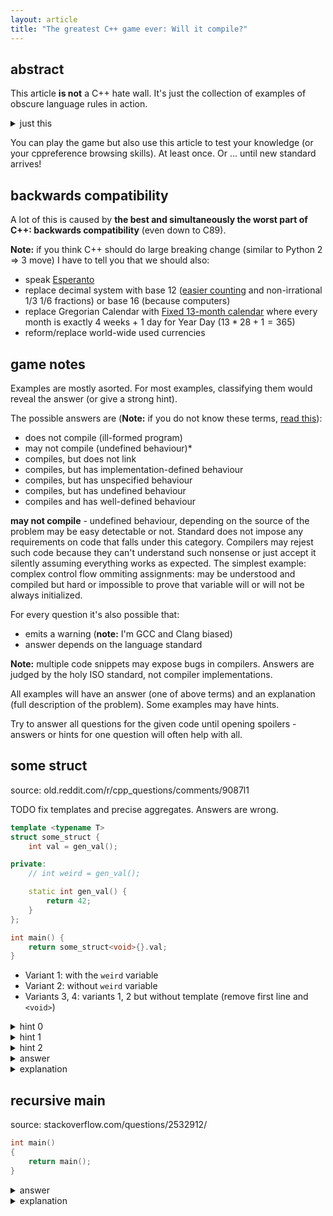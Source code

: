 ```yaml
---
layout: article
title: "The greatest C++ game ever: Will it compile?"
---
```


## abstract

This article **is not** a C++ hate wall. It's just the collection of examples of obscure language rules in action.

<details>
<summary>just this</summary>
<p markdown="block">

![I know C++](https://pbs.twimg.com/media/C0shWwKXcAAXVvA.jpg:large)
</p>
</details>

You can play the game but also use this article to test your knowledge (or your cppreference browsing skills). At least once. Or ... until new standard arrives!

## backwards compatibility

A lot of this is caused by **the best and simultaneously the worst part of C++: backwards compatibility** (even down to C89).

**Note:** if you think C++ should do large breaking change (similar to Python 2 => 3 move) I have to tell you that we should also:

- speak [Esperanto](https://en.wikipedia.org/wiki/Esperanto)
- replace decimal system with base 12 ([easier counting](https://www.youtube.com/watch?v=U6xJfP7-HCc) and non-irrational 1/3 1/6 fractions) or base 16 (because computers)
- replace Gregorian Calendar with [Fixed 13-month calendar](https://en.wikipedia.org/wiki/International_Fixed_Calendar) where every month is exactly 4 weeks + 1 day for Year Day ($13 * 28 + 1 = 365$)
- reform/replace world-wide used currencies

## game notes

Examples are mostly asorted. For most examples, classifying them would reveal the answer (or give a strong hint).

The possible answers are (**Note:** if you do not know these terms, [read this](https://en.cppreference.com/w/cpp/language/ub)):

- does not compile (ill-formed program)
- may not compile (undefined behaviour)*
- compiles, but does not link
- compiles, but has implementation-defined behaviour
- compiles, but has unspecified behaviour
- compiles, but has undefined behaviour
- compiles and has well-defined behaviour

**may not compile** - undefined behaviour, depending on the source of the problem may be easy detectable or not. Standard does not impose any requirements on code that falls under this category. Compilers may rejest such code because they can't understand such nonsense or just accept it silently assuming everything works as expected. The simplest example: complex control flow ommiting assignments: may be understood and compiled but hard or impossible to prove that variable will or will not be always initialized.

For every question it's also possible that:

- emits a warning (**note:** I'm GCC and Clang biased)
- answer depends on the language standard

**Note:** multiple code snippets may expose bugs in compilers. Answers are judged by the holy ISO standard, not compiler implementations.

All examples will have an answer (one of above terms) and an explanation (full description of the problem). Some examples may have hints.

Try to answer all questions for the given code until opening spoilers - answers or hints for one question will often help with all.

## some struct

source: old.reddit.com/r/cpp_questions/comments/9087l1

TODO fix templates and precise aggregates. Answers are wrong.

```c++
template <typename T>
struct some_struct {
    int val = gen_val();

private:
    // int weird = gen_val();

    static int gen_val() {
        return 42;
    }
};

int main() {
    return some_struct<void>{}.val;
}
```

- Variant 1: with the `weird` variable
- Variant 2: without `weird` variable
- Variants 3, 4: variants 1, 2 but without template (remove first line and `<void>`)

<details>
    <summary>hint 0</summary>
    <p>Nothing related to templates. Answer for V3 is the same as for V1. Answer for V2 is the same as for V4.</p>
</details>

<details>
    <summary>hint 1</summary>
    <p>`{}`</p>
</details>

<details>
    <summary>hint 2</summary>
    <p>TODO good unicorn image (mb some deviant art?)</p>
</details>

<details>
<summary>answer</summary>
<p markdown="block">

- V1, V3: compiles, well-defined behavior
- V2, V4: does not compile (ill-formed program)
</p>
</details>

<details>
<summary>explanation</summary>
<p markdown="block">
    
Perfect example of **Unicorn Initialization** (formerly known as Uniform Initialization).

`some_struct<void>{}` involves [**aggregate initialization**](https://en.cppreference.com/w/cpp/language/aggregate_initialization) if type has (incomplete list):

- **no private or protected non-static data members**
- no user-declared constructors (until C++11)
- no user-provided constructors (explicitly defaulted or deleted constructors are allowed) (since C++11) (until C++17)
- no user-provided, inherited, or explicit constructors (explicitly defaulted or deleted constructors are allowed (since C++17)
 (until C++20)
- no user-declared or inherited constructors (since C++20)

Otherwise it's [list initialization](https://en.cppreference.com/w/cpp/language/list_initialization) which ends up calling default constructor (because the type is not an aggregate).

V1, V3 use list initialization (default constructor).

V2, V4 use aggregate initialization which wants to use private member function.

`some_struct<void>()` works in all variants. 
</p>
</details>

## recursive main

source: stackoverflow.com/questions/2532912/

```c++
int main()
{
    return main();
}
```

<details>
    <summary>answer</summary>
    <p>may not compile (undefined behaviour)</p>
</details>

<details>
    <summary>explanation</summary>
    <p>Main function has multiple restrictions. Address of main function can not be taken, the function can not be overloaded and called directly. In reality, compilers have no problems calling main function again although they might do unexpected "optimization" in this case.</p>
</details>

